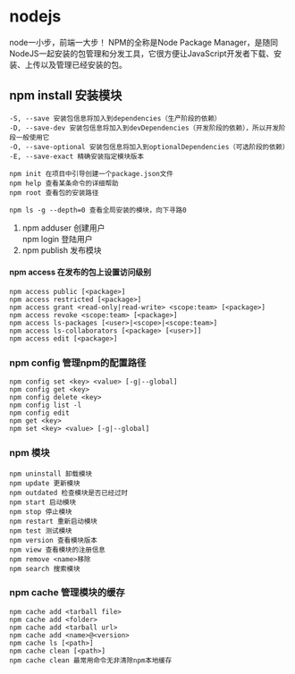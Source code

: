 # nodejs
node一小步，前端一大步！
NPM的全称是Node Package Manager，是随同NodeJS一起安装的包管理和分发工具，它很方便让JavaScript开发者下载、安装、上传以及管理已经安装的包。
## npm install 安装模块
    -S, --save 安装包信息将加入到dependencies（生产阶段的依赖）
    -D, --save-dev 安装包信息将加入到devDependencies（开发阶段的依赖），所以开发阶段一般使用它
    -O, --save-optional 安装包信息将加入到optionalDependencies（可选阶段的依赖）
    -E, --save-exact 精确安装指定模块版本

    npm init 在项目中引导创建一个package.json文件
    npm help 查看某条命令的详细帮助 
    npm root 查看包的安装路径

    npm ls -g --depth=0 查看全局安装的模块，向下寻路0

1. npm adduser 创建用户<br> 
    npm login   登陆用户 <br>
2. npm publish 发布模块 <br>

#### npm access 在发布的包上设置访问级别
    npm access public [<package>]
    npm access restricted [<package>]
    npm access grant <read-only|read-write> <scope:team> [<package>]
    npm access revoke <scope:team> [<package>]
    npm access ls-packages [<user>|<scope>|<scope:team>]
    npm access ls-collaborators [<package> [<user>]]
    npm access edit [<package>]

### npm config 管理npm的配置路径
    npm config set <key> <value> [-g|--global]
    npm config get <key>
    npm config delete <key>
    npm config list -l 
    npm config edit
    npm get <key>
    npm set <key> <value> [-g|--global]
    
### npm 模块
    npm uninstall 卸载模块 
    npm update 更新模块
    npm outdated 检查模块是否已经过时
    npm start 启动模块
    npm stop 停止模块
    npm restart 重新启动模块
    npm test 测试模块
    npm version 查看模块版本
    npm view 查看模块的注册信息
    npm remove <name>移除
    npm search 搜索模块

### npm cache 管理模块的缓存
    npm cache add <tarball file>
    npm cache add <folder>
    npm cache add <tarball url>
    npm cache add <name>@<version>
    npm cache ls [<path>]
    npm cache clean [<path>]
    npm cache clean 最常用命令无非清除npm本地缓存
